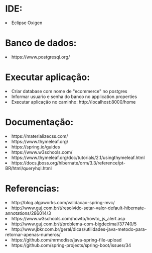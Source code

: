 <h1>IDE:</h1>
<li>Eclipse Oxigen</li>
<h1>Banco de dados:</h1>
<li>https://www.postgresql.org/</li>
<h1>Executar aplicação:</h1>
<li>Criar database com nome de "ecommerce" no postgres</li>
<li>Informar usuario e senha do banco no application.properties</li>
<li>Executar aplicação no caminho: http://localhost:8000/home</li>
<h1>Documentação:</h1>
<li>https://materializecss.com/</li>
<li>https://www.thymeleaf.org/</li>
<li>https://spring.io/guides</li>
<li>https://www.w3schools.com/</li>
<li>https://www.thymeleaf.org/doc/tutorials/2.1/usingthymeleaf.html</li>
<li>https://docs.jboss.org/hibernate/orm/3.3/reference/pt-BR/html/queryhql.html</li>
<h1>Referencias:</h1>
<li>http://blog.algaworks.com/validacao-spring-mvc/</li>
<li>http://www.guj.com.br/t/resolvido-setar-valor-default-hibernate-annotations/286014/3</li>
<li>https://www.w3schools.com/howto/howto_js_alert.asp</li>
<li>http://www.guj.com.br/t/problema-com-bigdecimal/37740/5</li>
<li>http://www.jbkr.com.br/geral/dicas/utilidades-java-metodo-para-retornar-apenas-numeros/</li>
<li>https://github.com/mrmodise/java-spring-file-upload</li>
<li>https://github.com/spring-projects/spring-boot/issues/34</li>


